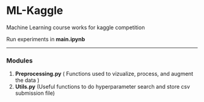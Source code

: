 # ML-Kaggle
Machine Learning course works for kaggle competition

Run experiments in **main.ipynb**

___

### Modules
1. **Preprocessing.py** ( Functions used to vizualize, process, and augment the data )
2. **Utils.py** (Useful functions to do hyperparameter search and store csv submission file)